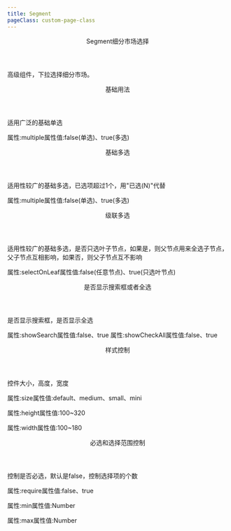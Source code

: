 ```yaml
---
title: Segment
pageClass: custom-page-class
---
```

<ClientOnly>
<Common-code-format>

  <div slot="componentNameTitle" class="component">
    <header class="component-name">
      Segment细分市场选择
    </header>
    <p class="component-text">
      高级组件，下拉选择细分市场。
    </p>
  </div>

  <div slot="description">
    <header class="iw-description-title">
      基础用法
    </header>
    <p class="iw-description-text">
      适用广泛的基础单选
    </p>
  </div>

  <div slot="showComponents" class="iw-show-component">
    <Segment-demo1/>
  </div>

  <section slot="paraDescription" class="iw-code-description">
    <p class="iw-paraStyle-wrapper">
        属性:<span class="iw-paraStyle">multiple</span>属性值:<span class="iw-paraStyle">false(单选)</span>、<span class="iw-paraStyle">true(多选)</span>
    </p>
  </section>

  <highlight-code class="codeStyle" slot="showCode" lang="vue">
    <template>
      <div>
        <iw-cascader
          v-model="value"
          :texts="texts"
          :data="data"
          :multiple="false"
          :show-check-all="true"
          :select-on-leaf="false"
          :show-selected="true"
          :column-name="['一级', '二级', '三级', '四级']"
          title="细分市场选择"
          placement="bottom-start"
          size="mini"
          @change="handleChange"
        />
      </div>
    </template>
    <script>
      import { data } from './data/get-segment'
      export default {
        name: 'Segment',
        data() {
          return {
            value: [],
            texts: [],
            data: []
          }
        },
        mounted() {
          this.data = data
        },
        methods: {
          handleChange(value, texts) {
            console.log('value', value, texts)
            this.value = value
            this.texts = texts
          }
        }
      }
    </script>
  </highlight-code>
</Common-code-format>
</ClientOnly>

<ClientOnly>
<Common-code-format>
  <div slot="description">
    <header class="iw-description-title">
      基础多选
    </header>
    <p class="iw-description-text">
      适用性较广的基础多选，已选项超过1个，用"已选(N)"代替
    </p>
  </div>

  <div slot="showComponents" class="iw-show-component">
    <Segment-demo2/>
  </div>

  <section slot="paraDescription" class="iw-code-description">
    <p class="iw-paraStyle-wrapper">
        属性:<span class="iw-paraStyle">multiple</span>属性值:<span class="iw-paraStyle">false(单选)</span>、<span class="iw-paraStyle">true(多选)</span>
    </p>
  </section>

  <highlight-code class="codeStyle" slot="showCode" lang="vue">
    <template>
      <div>
        <iw-cascader
          v-model="value"
          :texts="texts"
          :data="data"
          :multiple="true"
          :show-check-all="true"
          :select-on-leaf="false"
          :show-selected="true"
          :column-name="['一级', '二级', '三级', '四级']"
          title="细分市场选择"
          placement="bottom-start"
          size="mini"
          @change="handleChange"
        />
      </div>
    </template>
    <script>
      import { data } from './data/get-segment'
      export default {
        name: 'Segment',
        data() {
          return {
            value: [],
            texts: [],
            data: []
          }
        },
        mounted() {
          this.data = data
        },
        methods: {
          handleChange(value, texts) {
            console.log('value', value, texts)
            this.value = value
            this.texts = texts
          }
        }
      }
    </script>
  </highlight-code>
</Common-code-format>
</ClientOnly>

<ClientOnly>
<Common-code-format>
  <div slot="description">
    <header class="iw-description-title">
      级联多选
    </header>
    <p class="iw-description-text">
      适用性较广的基础多选，是否只选叶子节点，如果是，则父节点用来全选子节点，父子节点互相影响，如果否，则父子节点互不影响
    </p>
  </div>

  <div slot="showComponents" class="iw-show-component">
    <Segment-demo3/>
  </div>

  <section slot="paraDescription" class="iw-code-description">
    <p class="iw-paraStyle-wrapper">
        属性:<span class="iw-paraStyle">selectOnLeaf</span>属性值:<span class="iw-paraStyle">false(任意节点)</span>、<span class="iw-paraStyle">true(只选叶节点)</span>
    </p>
  </section>

  <highlight-code class="codeStyle" slot="showCode" lang="vue">
    <template>
      <div>
        <iw-cascader
          v-model="value"
          :texts="texts"
          :data="data"
          :multiple="true"
          :show-check-all="true"
          :select-on-leaf="true"
          :column-name="['一级', '二级', '三级', '四级']"
          title="细分市场选择"
          placement="bottom-start"
          size="mini"
          @change="handleChange"
        />
      </div>
    </template>
    <script>
      import { data } from './data/get-segment'
      export default {
        name: 'Segment',
        data() {
          return {
            value: [],
            texts: [],
            data: []
          }
        },
        mounted() {
          this.data = data
        },
        methods: {
          handleChange(value, texts) {
            console.log('value', value, texts)
            this.value = value
            this.texts = texts
          }
        }
      }
    </script>
  </highlight-code>
</Common-code-format>
</ClientOnly>

<ClientOnly>
<Common-code-format>
  <div slot="description">
    <header class="iw-description-title">
      是否显示搜索框或者全选
    </header>
    <p class="iw-description-text">
      是否显示搜索框，是否显示全选
    </p>
  </div>

  <div slot="showComponents" class="iw-show-component">
    <Segment-demo4/>
  </div>

  <section slot="paraDescription" class="iw-code-description">
    <p class="iw-paraStyle-wrapper">
        属性:<span class="iw-paraStyle">showSearch</span>属性值:<span class="iw-paraStyle">false</span>、<span class="iw-paraStyle">true</span>
        属性:<span class="iw-paraStyle">showCheckAll</span>属性值:<span class="iw-paraStyle">false</span>、<span class="iw-paraStyle">true</span>
    </p>
  </section>

  <highlight-code class="codeStyle" slot="showCode" lang="vue">
    <template>
      <div>
        <iw-cascader
          v-model="value"
          :texts="texts"
          :data="data"
          :multiple="true"
          :select-on-leaf="true"
          :show-check-all="false"
          :show-search="false"
          :column-name="['一级', '二级', '三级', '四级']"
          title="细分市场选择"
          placement="bottom-start"
          size="mini"
          @change="handleChange"
        />
    </template>
    <script>
      import { data } from './data/get-segment'
      export default {
        name: 'Segment',
        data() {
          return {
            value: [],
            texts: [],
            data: []
          }
        },
        mounted() {
          this.data = data
        },
        methods: {
          handleChange(value, texts) {
            console.log('value', value, texts)
            this.value = value
            this.texts = texts
          }
        }
      }
    </script>
  </highlight-code>
</Common-code-format>
</ClientOnly>

<ClientOnly>
<Common-code-format>
  <div slot="description">
    <header class="iw-description-title">
      样式控制
    </header>
    <p class="iw-description-text">
      控件大小，高度，宽度
    </p>
  </div>

  <div slot="showComponents" class="iw-show-component">
    <Segment-demo5/>
  </div>

  <section slot="paraDescription" class="iw-code-description">
    <p class="iw-paraStyle-wrapper">
        属性:<span class="iw-paraStyle">size</span>属性值:<span class="iw-paraStyle">default</span>、<span class="iw-paraStyle">medium</span>、<span class="iw-paraStyle">small</span>、<span class="iw-paraStyle">mini</span>
    </p>
    <p class="iw-paraStyle-wrapper">
        属性:<span class="iw-paraStyle">height</span>属性值:100~320
    </p>
    <p class="iw-paraStyle-wrapper">
        属性:<span class="iw-paraStyle">width</span>属性值:100~180
    </p>
  </section>

  <highlight-code class="codeStyle" slot="showCode" lang="vue">
    <template>
      <div>
        <iw-select
          v-model="size"
          :data="sizes"
          :multiple="false"
          :size="size"
          placement="bottom-start"
          @change="changeSize"
        />
        <iw-input
          v-model="height"
          :size="size"
          style="width:120px;"
          placeholder="高度"
        />
        <iw-input
          v-model="width"
          :size="size"
          style="width:120px;"
          placeholder="宽度"
        />
        <iw-cascader
          v-model="value"
          :texts="texts"
          :data="data"
          :multiple="false"
          :column-name="['一级', '二级', '三级', '四级']"
          :size="size"
          title="细分市场选择"
          placement="bottom-start"
          :height="Number(height)"
          :width="Number(width)"
          @change="handleChange"
        />
      </div>
    </template>
    <script>
    import { data } from '../../data/get-segment'
    export default {
      name: 'Segment',
      data() {
        return {
          value: [],
          texts: [],
          data: [],
          size: 'mini',
          sizes: [{key: 'default', value: 'default'}, {key: 'medium', value: 'medium'}, {key: 'small', value: 'small'}, {key: 'mini', value: 'mini'}],
          height: 320,
          width: 180
        }
      },
      mounted() {
        this.data = data
      },
      methods: {
        handleChange(value, texts) {
          console.log('value', value, texts)
          this.value = value
          this.texts = texts
        },
        changeSize(value) {
          this.size = value
        }
      }

    }
    </script>
  </highlight-code>
</Common-code-format>
</ClientOnly>

<ClientOnly>
<Common-code-format>
  <div slot="description">
    <header class="iw-description-title">
      默认值控制
    </header>
    <p class="iw-description-text">
      控制重置后的默认值，当没设置默认值时，重置为上次确定后的值，当设置默认值时，重置为默认值
    </p>
  </div>

  <div slot="showComponents" class="iw-show-component">
    <Segment-demo6/>
  </div>

  <section slot="paraDescription" class="iw-code-description">
    <p class="iw-paraStyle-wrapper">
        属性:<span class="iw-paraStyle">defaultValue</span>
    </p>
  </section>

  <highlight-code class="codeStyle" slot="showCode" lang="vue">
    <template>
      <div>
        <iw-cascader
          v-model="value"
          :default-value="[]"
          :data="data"
          :multiple="true"
          :column-name="['一级', '二级', '三级', '四级']"
          :size="size"
          title="细分市场选择"
          placement="bottom-start"
          height="200"
          @change="handleChange"
        />
    </template>
    <script>
      import { data } from './data/get-segment'
      export default {
        name: 'Segment',
        data() {
          return {
            value: [],
            texts: [],
            data: []
          }
        },
        mounted() {
          this.data = data
        },
        methods: {
          handleChange(value, texts) {
            console.log('value', value, texts)
            this.value = value
            this.texts = texts
          }
        }
      }
    </script>
  </highlight-code>
</Common-code-format>
</ClientOnly>

<ClientOnly>
<Common-code-format>
  <div slot="description">
    <header class="iw-description-title">
      必选和选择范围控制
    </header>
    <p class="iw-description-text">
      控制是否必选，默认是false，控制选择项的个数
    </p>
  </div>

  <div slot="showComponents" class="iw-show-component">
    <Segment-demo7/>
  </div>

  <section slot="paraDescription" class="iw-code-description">
    <p class="iw-paraStyle-wrapper">
        属性:<span class="iw-paraStyle">require</span>属性值:<span class="iw-paraStyle">false</span>、<span class="iw-paraStyle">true</span>
    </p>
    <p class="iw-paraStyle-wrapper">
        属性:<span class="iw-paraStyle">min</span>属性值:Number
    </p>
    <p class="iw-paraStyle-wrapper">
        属性:<span class="iw-paraStyle">max</span>属性值:Number
    </p>
    </p>
  </section>

  <highlight-code class="codeStyle" slot="showCode" lang="vue">
    <template>
      <div>
        <iw-cascader
          v-model="value"
          :texts="texts"
          :data="data"
          :multiple="true"
          :select-on-leaf="false"
          :column-name="['一级', '二级', '三级', '四级']"
          :require="true"
          :min="min"
          :max="max"
          title="细分市场选择"
          placement="bottom-start"
          size="mini"
          @change="handleChange"
        />
      </div>
    </template>
    <script>
    import { data } from '../../data/get-segment'
    export default {
      name: 'Segment',
      data() {
        return {
          value: [],
          texts: [],
          data: [],
          min: 5,
          max: 10
        }
      },
      mounted() {
        this.data = data
      },
      methods: {
        handleChange(value, texts) {
          console.log('value', value, texts)
          this.value = value
          this.texts = texts
        }
      }

    }
    </script>
  </highlight-code>
</Common-code-format>
</ClientOnly>

<ClientOnly>
<Common-code-format>
  <div slot="description">
    <header class="iw-description-title">
      isModal
    </header>
    <p class="iw-description-text">
      isModal，默认是false，设置为true时，以模态窗口方式展示
    </p>
  </div>

  <div slot="showComponents" class="iw-show-component">
    <Segment-demo8/>
  </div>

  <section slot="paraDescription" class="iw-code-description">
    <p class="iw-paraStyle-wrapper">
        属性:<span class="iw-paraStyle">isModal</span>属性值:<span class="iw-paraStyle">false</span>、<span class="iw-paraStyle">true</span>
    </p>
  </section>

  <highlight-code class="codeStyle" slot="showCode" lang="vue">
    <template>
      <div>
        <iw-cascader
          v-model="value"
          :texts="texts"
          :data="data"
          :multiple="true"
          :select-on-leaf="false"
          :column-name="['一级', '二级', '三级', '四级']"
          :require="true"
          :min="min"
          :max="max"
          is-modal
          title="细分市场选择"
          placement="bottom-start"
          size="mini"
          @change="handleChange"
        />
      </div>
    </template>
    <script>
    import { data } from '../../data/get-segment'
    export default {
      name: 'Segment',
      data() {
        return {
          value: [],
          texts: [],
          data: [],
          min: 5,
          max: 10
        }
      },
      mounted() {
        this.data = data
      },
      methods: {
        handleChange(value, texts) {
          console.log('value', value, texts)
          this.value = value
          this.texts = texts
        }
      }

    }
    </script>
  </highlight-code>
</Common-code-format>
</ClientOnly>

#### Attributes
<ClientOnly>
<Common-create-form>
  <thead slot="form-header" class="formHead">
      <tr class="formHeadRow">
          <th class="formHeadCol">参数</th>
          <th class="formHeadCol">说明</th>
          <th class="formHeadCol">类型</th>
          <th class="formHeadCol">可选值</th>
          <th class="formHeadCol">默认值</th>
      </tr>
  </thead>
  <tbody slot="form-body" class="formBody">
      <tr class="formBodyRow">
          <td class="formBodyCol">data</td>
          <td class="formBodyCol">主体数据</td>
          <td class="formBodyCol">string</td>
          <td class="formBodyCol">—</td>
          <td class="formBodyCol">—</td>
      </tr>
      <tr class="formBodyRow">
          <td class="formBodyCol">value / v-model</td>
          <td class="formBodyCol">绑定值</td>
          <td class="formBodyCol">array / string / number</td>
          <td class="formBodyCol">—</td>
          <td class="formBodyCol">—</td>
      </tr>
      <tr class="formBodyRow">
          <td class="formBodyCol">defaultValue</td>
          <td class="formBodyCol">默认值</td>
          <td class="formBodyCol">array / string / number</td>
          <td class="formBodyCol">—</td>
          <td class="formBodyCol">—</td>
      </tr>
      <tr class="formBodyRow">
          <td class="formBodyCol">texts</td>
          <td class="formBodyCol">绑定项</td>
          <td class="formBodyCol">array / string / number</td>
          <td class="formBodyCol">—</td>
          <td class="formBodyCol">—</td>
      </tr>
      <tr class="formBodyRow">
          <td class="formBodyCol">defaultTexts</td>
          <td class="formBodyCol">默认项</td>
          <td class="formBodyCol">array / string / number</td>
          <td class="formBodyCol">—</td>
          <td class="formBodyCol">—</td>
      </tr>
      <tr class="formBodyRow">
          <td class="formBodyCol">title</td>
          <td class="formBodyCol">标题</td>
          <td class="formBodyCol">boolean / string</td>
          <td class="formBodyCol">—</td>
          <td class="formBodyCol">false</td>
      </tr>
      <tr class="formBodyRow">
          <td class="formBodyCol">multiple</td>
          <td class="formBodyCol">是否多选</td>
          <td class="formBodyCol">boolean</td>
          <td class="formBodyCol">—</td>
          <td class="formBodyCol">false</td>
      </tr>
      <tr class="formBodyRow">
          <td class="formBodyCol">disabled</td>
          <td class="formBodyCol">是否禁用状态</td>
          <td class="formBodyCol">boolean</td>
          <td class="formBodyCol">—</td>
          <td class="formBodyCol">—</td>
      </tr>
      <tr class="formBodyRow">
          <td class="formBodyCol">disabledSelect</td>
          <td class="formBodyCol">不可选项</td>
          <td class="formBodyCol">array</td>
          <td class="formBodyCol">—</td>
          <td class="formBodyCol">—</td>
      </tr>
      <tr class="formBodyRow">
          <td class="formBodyCol">selectOnLeaf</td>
          <td class="formBodyCol">只选叶子节点</td>
          <td class="formBodyCol">boolean</td>
          <td class="formBodyCol">—</td>
          <td class="formBodyCol">true</td>
      </tr>
      <tr class="formBodyRow">
          <td class="formBodyCol">columnName</td>
          <td class="formBodyCol">列名</td>
          <td class="formBodyCol">Array</td>
          <td class="formBodyCol">—</td>
          <td class="formBodyCol">—</td>
      </tr>
      <tr class="formBodyRow">
          <td class="formBodyCol">showSearch</td>
          <td class="formBodyCol">显示搜索框</td>
          <td class="formBodyCol">boolean</td>
          <td class="formBodyCol">—</td>
          <td class="formBodyCol">true</td>
      </tr>
      <tr class="formBodyRow">
          <td class="formBodyCol">showSelected</td>
          <td class="formBodyCol">显示已选</td>
          <td class="formBodyCol">boolean</td>
          <td class="formBodyCol">—</td>
          <td class="formBodyCol">false</td>
      </tr>
      <tr class="formBodyRow">
          <td class="formBodyCol">showCheckAll</td>
          <td class="formBodyCol">显示全选</td>
          <td class="formBodyCol">boolean</td>
          <td class="formBodyCol">—</td>
          <td class="formBodyCol">false</td>
      </tr>
      <tr class="formBodyRow">
          <td class="formBodyCol">loading</td>
          <td class="formBodyCol">加载过程</td>
          <td class="formBodyCol">boolean</td>
          <td class="formBodyCol">—</td>
          <td class="formBodyCol">false</td>
      </tr>
      <tr class="formBodyRow">
          <td class="formBodyCol">status</td>
          <td class="formBodyCol">状态</td>
          <td class="formBodyCol">boolean</td>
          <td class="formBodyCol">—</td>
          <td class="formBodyCol">false</td>
      </tr>
      <tr class="formBodyRow">
          <td class="formBodyCol">size</td>
          <td class="formBodyCol">尺寸</td>
          <td class="formBodyCol">string</td>
          <td class="formBodyCol">mini / small / medium / default</td>
          <td class="formBodyCol">—</td>
      </tr>
      <tr class="formBodyRow">
          <td class="formBodyCol">height</td>
          <td class="formBodyCol">高度</td>
          <td class="formBodyCol">number</td>
          <td class="formBodyCol">—</td>
          <td class="formBodyCol">320</td>
      </tr>
      <tr class="formBodyRow">
          <td class="formBodyCol">width</td>
          <td class="formBodyCol">宽度</td>
          <td class="formBodyCol">number</td>
          <td class="formBodyCol">—</td>
          <td class="formBodyCol">180</td>
      </tr>
      <tr class="formBodyRow">
          <td class="formBodyCol">min</td>
          <td class="formBodyCol">可选最小个数</td>
          <td class="formBodyCol">number</td>
          <td class="formBodyCol">—</td>
          <td class="formBodyCol">—</td>
      </tr>
      <tr class="formBodyRow">
          <td class="formBodyCol">max</td>
          <td class="formBodyCol">可选最大个数</td>
          <td class="formBodyCol">number</td>
          <td class="formBodyCol">—</td>
          <td class="formBodyCol">—</td>
      </tr>
      <tr class="formBodyRow">
          <td class="formBodyCol">require</td>
          <td class="formBodyCol">是否必选</td>
          <td class="formBodyCol">boolean</td>
          <td class="formBodyCol">—</td>
          <td class="formBodyCol">false</td>
      </tr>
      <tr class="formBodyRow">
          <td class="formBodyCol">placeholder</td>
          <td class="formBodyCol">空白填充</td>
          <td class="formBodyCol">string</td>
          <td class="formBodyCol">—</td>
          <td class="formBodyCol">请选择</td>
      </tr>
      <tr class="formBodyRow">
          <td class="formBodyCol">optionProps</td>
          <td class="formBodyCol">选项配置</td>
          <td class="formBodyCol">object</td>
          <td class="formBodyCol">—</td>
          <td class="formBodyCol">—</td>
      </tr>
  </tbody>
</Common-create-form>
</ClientOnly>

#### Slots
<ClientOnly>
<Common-create-form>
  <thead slot="form-header" class="formHead">
      <tr class="formHeadRow">
          <th class="formHeadCol">name</th>
          <th class="formHeadCol">说明</th>
      </tr>
  </thead>
  <tbody slot="form-body" class="formBody">
    <tr class="formBodyRow">
        <td class="formBodyCol">reference</td>
        <td class="formBodyCol">触发</td>
    </tr>
  </tbody>
</Common-create-form>
</ClientOnly>

#### Methods 
<ClientOnly>
<Common-create-form>
  <thead slot="form-header" class="formHead">
      <tr class="formHeadRow">
          <th class="formHeadCol">方法名</th>
          <th class="formHeadCol">说明</th>
          <th class="formHeadCol">参数</th>
      </tr>
  </thead>
  <tbody slot="form-body" class="formBody">
    <tr class="formBodyRow">
        <td class="formBodyCol">change</td>
        <td class="formBodyCol">用户确认选定的值时触发</td>
        <td class="formBodyCol">-</td>
    </tr>
  </tbody>
</Common-create-form>
</ClientOnly>